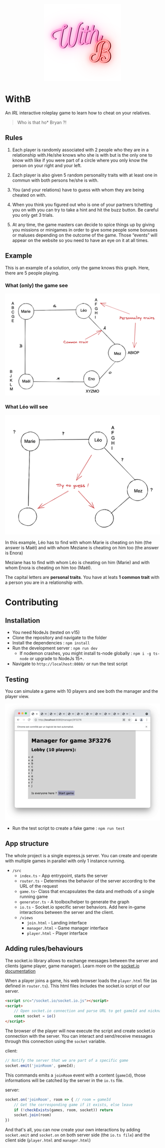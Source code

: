 <p align="center"><img src="doc/logo.png" width=250 height=250 ></p>

# WithB

An *IRL* interactive roleplay game to learn how to cheat on your relatives. 

> Who is that ho* Bryan ?!

## Rules

1) Each player is randomly associated with 2 people who they are in a relationship with.He/she knows who she is with but is the only one to know with like if you were part of a circle where you only know the person on your right and your left.

2) Each player is also given 5 random personality traits with at least one in commun with both persons he/she is with.

3) You (and your relations) have to guess with whom they are being cheated on with.

4) When you think you figured out who is one of your partners tchetting you on with you can try to take a hint and hit the buzz button. Be careful you only get 3 trials.

5) At any time, the game masters can decide to spice things up by giving you missions or minigames in order to give some people some bonuses or maluses depending on the outcome of the game.
Those “events” will appear on the website so you need to have an eye on it at all times.


## Example

This is an example of a solution, only the game knows this graph.
Here, there are 5 people playing.

### What (only) the game see
<img src="doc/everyone.png">

### What Léo will see
<img src="doc/leo.png">

In this example, Léo has to find with whom Marie is cheating on him (the answer is Maël) and with whom Meziane is cheating on him too (the answer is Enora)

Meziane has to find with whom Léo is cheating on him (Marie) and with whom Enora is cheating on him too (Maël).

The capital letters are **personal traits**.
You have at leats **1 common trait** with a person you are in a relationship with.

# Contributing

## Installation
- You need NodeJs (tested on v15)
- Clone the repository and navigate to the folder
- Install the dependencies : `npm install`
- Run the development server : `npm run dev`
    - If nodemon crashes, you might install ts-node globally : `npm i -g ts-node` or upgrade to NodeJs 15+.  
- Navigate to `http://localhost:8080/` or run the test script

## Testing
You can simulate a game with 10 players and see both the manager and the player view.

<img src="doc/test.png">

- Run the test script to create a fake game : `npm run test`

## App structure

The whole project is a single express.js server. You can create and operate with multiple games in parallel with only 1 instance running.

- `/src` 
    - `index.ts` - App entrypoint, starts the server
    - `router.ts` - Determines the behavior of the server according to the URL of the request
    - `game.ts`- Class that encapsulates the data and methods of a single running game
    - `generator.ts` - A toolbox/helper to generate the graph
    - `io.ts` - Socket.io specific server behaviors. Add here in-game interactions between the server and the client.
    - `/views`
        - `join.html` - Landing interface
        - `manager.html` - Game manager interface
        - `player.html` - Player interface

## Adding rules/behaviours
The socket.io library allows to exchange messages between the server and clients (game player, game manager). Learn more on the [socket.io documentation](https://socket.io/docs/v3/how-it-works/)

When a player joins a game, his web browser loads the `player.html` file (as defined in `router.ts`). This html files includes the socket.io script of our server.

```html
<script src="/socket.io/socket.io.js"></script>
<script>
    // Open socket.io connection and parse URL to get gameId and nickname
    const socket = io()
</script>
```

The browser of the player will now execute the script and create socket.io connection with the server. You can interact and send/receive messages through this connection using the `socket` variable.

client:
```js
// Notify the server that we are part of a specific game
socket.emit('joinRoom', gameId);
```

This commands emits a `joinRoom` event with a content (`gameId`), those informations will be catched by the server in the `io.ts` file.

server:
```js
socket.on('joinRoom', room => { // room = gameId
    // Get the corresponding game if it exists, else leave
    if (!checkExists(games, room, socket)) return
    socket.join(room)
})
```

And that's all, you can now create your own interactions by adding `socket.emit` and `socket.on` on both server side (the `io.ts file`) and the client side (`player.html` and `manager.html`)
